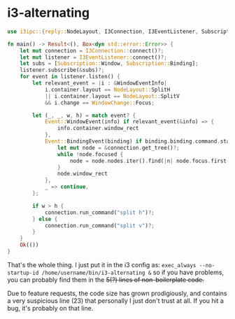 # i3-alternating
~~~~rust
use i3ipc::{reply::NodeLayout, I3Connection, I3EventListener, Subscription, event::{Event, WindowEventInfo}, event::inner::WindowChange};

fn main() -> Result<(), Box<dyn std::error::Error>> {
    let mut connection = I3Connection::connect()?;
    let mut listener = I3EventListener::connect()?;
    let subs = [Subscription::Window, Subscription::Binding];
    listener.subscribe(&subs)?;
    for event in listener.listen() {
        let relevant_event = |i : &WindowEventInfo| 
            i.container.layout == NodeLayout::SplitH 
            || i.container.layout == NodeLayout::SplitV
            && i.change == WindowChange::Focus;

        let (_, _, w, h) = match event? {
            Event::WindowEvent(info) if relevant_event(&info) => {
                info.container.window_rect
            },
            Event::BindingEvent(binding) if binding.binding.command.starts_with("resize") => {
                let mut node = &connection.get_tree()?;
                while !node.focused {
                    node = node.nodes.iter().find(|n| node.focus.first().map(|&id| id == n.id).unwrap_or(false)).expect("no focused node");
                }
                node.window_rect
            },
            _ => continue,
        };

        if w > h {
            connection.run_command("split h")?;
        } else {
            connection.run_command("split v")?;
        }
    }
    Ok(())
}
~~~~

That's the whole thing. I just put it in the i3 config as:
`exec_always --no-startup-id /home/username/bin/i3-alternating &`
so if you have problems, you can probably find them in the ~~5(?) lines of non-boilerplate code.~~

Due to feature requests, the code size has grown prodigiously, and contains a very suspicious line (23) that personally I just don't trust at all. If you hit a bug, it's probably on that line.
